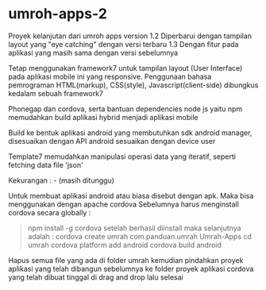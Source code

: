 # umroh-apps-2
Proyek kelanjutan dari umroh apps version 1.2
Diperbarui dengan tampilan layout yang "eye catching" dengan versi terbaru 1.3
Dengan fitur pada aplikasi yang masih sama dengan versi sebelumnya

Tetap menggunakan framework7 untuk tampilan layout (User Interface) pada aplikasi mobile ini yang responsive.
Penggunaan bahasa pemrograman HTML(markup), CSS(style), Javascript(client-side) dibungkus kedalam sebuah framework7

Phonegap dan cordova, serta bantuan dependencies node js yaitu npm
memudahkan build aplikasi hybrid menjadi aplikasi mobile

Build ke bentuk aplikasi android yang membutuhkan sdk android manager, disesuaikan dengan API android sesuaikan dengan device user

Template7 memudahkan manipulasi operasi data yang iteratif, seperti fetching data file 'json'

Kekurangan : - (masih ditunggu)

Untuk membuat aplikasi android atau biasa disebut dengan apk.
Maka bisa menggunakan dengan apache cordova
Sebelumnya harus menginstall cordova secara globally :
>npm install -g cordova
setelah berhasil diinstall maka selanjutnya adalah :
>cordova create umrah com.panduan.umrah Umrah-Apps
>cd umrah
>cordova platform add android
>cordova build android

Hapus semua file yang ada di folder umrah
kemudian pindahkan proyek aplikasi yang telah dibangun sebelumnya
ke folder proyek aplikasi cordova yang telah dibuat
tinggal di drag and drop lalu selesai